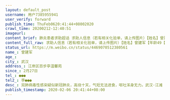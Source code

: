 ```yaml
---
layout: default_post
username: 用户7385955941
user_verify: forward
publish_time: ThuFeb0620:41:44+08002020
crawl_time: 20200212-12:40:51
imageurl: 
content_brief: 肺炎患者求助超话 求助人信息（若有相关化验单，请上传图片）【姓名】曾建军【年龄49【所在城市】武汉【所在小区、社区】江岸区百步亭温馨苑【患病时间】2月27日【联系方式】●●●【其他紧急联系人】李●●●【病情描述】双肺病毒性感染疑似新冠肺炎，高烧十天，气短无法进食， ...全文
content_full_raw: 求助人信息（若有相关化验单，请上传图片）【姓名】曾建军【年龄49【所在城市】武汉【所在小区、社区】江岸区百步亭温馨苑【患病时间】2月27日【联系方式】●●●【其他紧急联系人】李●●●【病情描述】双肺病毒性感染疑似新冠肺炎，高烧十天，气短无法进食，呕吐浑身无力。武汉·江滩
status_url: https://m.weibo.cn/status/4469070512380561
name_: 曾建军
age_: 
city_: 武汉
address_: 江岸区百步亭温馨苑
since_: 2月27日
tel_: ●●●
tel2_: 李●●●
desc_: 双肺病毒性感染疑似新冠肺炎，高烧十天，气短无法进食，呕吐浑身无力。武汉·江滩
publish_timestamp: 2020-02-06 20:41:44+08:00
---
```

